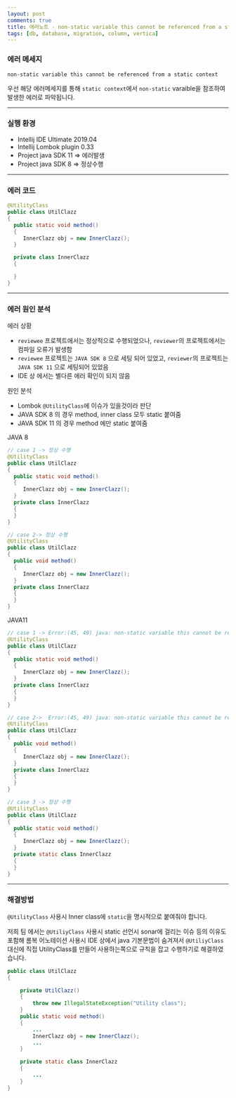 ```yaml
---
layout: post
comments: true
title: 에러노트 - non-static variable this cannot be referenced from a static context
tags: [db, database, migration, column, vertica]
---
```


### 에러 메세지

`non-static variable this cannot be referenced from a static context`

우선 해당 에러메세지를 통해 `static context`에서 `non-static` varaible을 참조하여 발생한 에러로 파악됩니다.  

---

### 실행 환경

- Intellij IDE Ultimate 2019.04
- Intellij Lombok plugin 0.33
- Project java SDK 11 => 에러발생
- Project java SDK 8 => 정상수행

---

### 에러 코드

```java
@UtilityClass
public class UtilClazz
{
  public static void method()
  {
     InnerClazz obj = new InnerClazz(); 
  }

  private class InnerClazz
  {

  }
}
```

---

### 에러 원인 분석

에러 상황
- `reviewee` 프로젝트에서는 정상적으로 수행되었으나, `reviewer`의 프로젝트에서는 컴파일 오류가 발생함
- `reviewee` 프로젝트는 `JAVA SDK 8` 으로 세팅 되어 있었고, `reviewer`의 프로젝트는 `JAVA SDK 11` 으로 세팅되어 있었음
- IDE 상 에서는 별다른 에러 확인이 되지 않음

원인 분석
- Lombok `@UtilityClass`에 이슈가 있을것이라 판단
- JAVA SDK 8 의 경우 method, inner class 모두 static 붙여줌
- JAVA SDK 11 의 경우 method 에만 static 붙여줌

JAVA 8
```java
// case 1 -> 정상 수행
@UtilityClass
public class UtilClazz
{
  public static void method()
  {
     InnerClazz obj = new InnerClazz(); 
  }
  private class InnerClazz
  {
  }
}

// case 2-> 정상 수행
@UtilityClass
public class UtilClazz
{
  public void method()
  {
     InnerClazz obj = new InnerClazz(); 
  }
  private class InnerClazz
  {
  }
}
```

JAVA11
```java
// case 1 -> Error:(45, 49) java: non-static variable this cannot be referenced from a static context
@UtilityClass
public class UtilClazz
{
  public static void method()
  {
     InnerClazz obj = new InnerClazz(); 
  }
  private class InnerClazz
  {
  }
}

// case 2->  Error:(45, 49) java: non-static variable this cannot be referenced from a static context
@UtilityClass
public class UtilClazz
{
  public void method()
  {
     InnerClazz obj = new InnerClazz(); 
  }
  private class InnerClazz
  {
  }
}

// case 3 -> 정상 수행
@UtilityClass
public class UtilClazz
{
  public static void method()
  {
     InnerClazz obj = new InnerClazz(); 
  }
  private static class InnerClazz
  {
  }
}
```

---

### 해결방법

`@UtilityClass` 사용시 Inner class에 `static`을 명시적으로 붙여줘야 합니다.  

저희 팀 에서는 `@UtiliyClass` 사용시 static 선언시 sonar에 걸리는 이슈 등의 이유도 포함해 롬복 어노테이션 사용시 IDE 상에서 java 기본문법이 숨겨져서 `@UtiliyClass`대신에 직접 UtilityClass를 만들어 사용하는쪽으로 규칙을 잡고 수행하기로 해결하였습니다.

```java
public class UtilClazz
{

    private UtilClazz()
    {
        throw new IllegalStateException("Utility class");
    }
    public static void method()
    {
        ...
        InnerClazz obj = new InnerClazz(); 
        ...
    }

    private static class InnerClazz
    {
        ...
    }
}
```